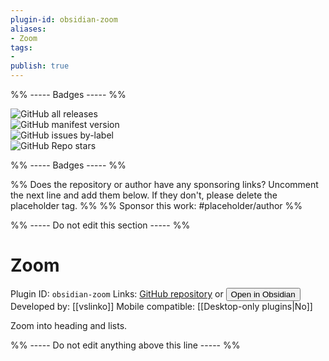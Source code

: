 ```yaml
---
plugin-id: obsidian-zoom
aliases:
- Zoom
tags: 
- 
publish: true
---
```


%% ----- Badges ----- %%

![GitHub all releases](https://img.shields.io/github/downloads/vslinko/obsidian-zoom/total?color=573E7A&logo=github&style=for-the-badge)   
![GitHub manifest version](https://img.shields.io/github/manifest-json/v/vslinko/obsidian-zoom?color=573E7A&logo=github&style=for-the-badge)   
![GitHub issues by-label](https://img.shields.io/github/issues/vslinko/obsidian-zoom/help%20wanted?color=573E7A&logo=github&style=for-the-badge)   
![GitHub Repo stars](https://img.shields.io/github/stars/vslinko/obsidian-zoom?color=573E7A&logo=github&style=for-the-badge)

%% ----- Badges ----- %%

%% Does the repository or author have any sponsoring links? Uncomment the next line and add them below. If they don't, please delete the placeholder tag. %%
%% Sponsor this work: #placeholder/author %%

%% ----- Do not edit this section ----- %%

# Zoom

Plugin ID: `obsidian-zoom`
Links: [GitHub repository](https://github.com/vslinko/obsidian-zoom) or [<button id=HH>Open in Obsidian</button>](obsidian://goto-plugin?id=obsidian-zoom)
Developed by: [[vslinko]]
Mobile compatible: [[Desktop-only plugins|No]]

Zoom into heading and lists.

%% ----- Do not edit anything above this line ----- %% 
